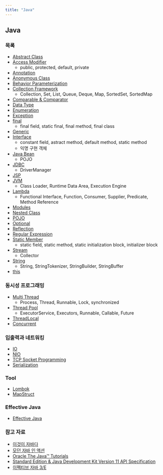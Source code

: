 ```yaml
---
title: "Java"
---
```


## Java

### 목록

- [Abstract Class](Abstract-Class/Abstract-Class.md)
- [Access Modifier](Access-Modifier/Access-Modifier.md)
	- public, protected, default, private
- [Annotation](./Annotation/Annotation.md)
- [Anonymous Class](Anonymous-Class/Anonymous-Class.md)
- [Behavior Parameterization](Behavior-Parameterization/Behavior-Parameterization.md)
- [Collection Framework](Collection-Framework/Collection-Framework.md)
	- Collection, Set, List, Queue, Deque, Map, SortedSet, SortedMap
- [Comparable & Comparator](Comparable-Comparator/Comparable-Comparator.md)
- [Data Type](./Data-Type/Data-Type.md)
- [Enumeration](Enumeration/Enumeration.md)
- [Exception](Exception/Exception.md)
- [final](Final/Final.md)
	- final field, static final, final method, final class
- [Generic](Generic/Generic.md)
- [Interface](Interface/Interface.md)
	- constant field, astract method, default method, static method
	- 익명 구현 객체
- [Java Bean](Java-Bean/Java-Bean.md)
	- POJO
- [JDBC](./Database/JDBC/JDBC.md)
	- DriverManager
- [JSP](JSP/JSP.md)
- [JVM](JVM/README.md)
	- Class Loader, Runtime Data Area, Execution Engine
- [Lambda](./Lambda/Lambda.md)
	- Functional Interface, Function, Consumer, Supplier, Predicate, Method Reference
- [Modules](Modules/Modules.md)
- [Nested Class](Nested-Class/Nested-Class.md)
- [POJO](POJO/POJO.md)
- [Optional](Optional/Optional.md)
- [Reflection](./Reflection/Reflection.md)
- [Regular Expression](RegularExpression/RegularExpression.md)
- [Static Member](Static-Member/Static-Member.md)
	- static field, static method, static initialization block, initializer block
- [Stream](Stream/Stream.md)
	- Collector
- [String](String/String.md)
	- String, StringTokenizer, StringBuilder, StringBuffer
- [this](This/This.md)

### 동시성 프로그래밍
- [Multi Thread](Multi-Thread/Multi-Thread.md)
	- Process, Thread, Runnable, Lock, synchronized
- [Thread Pool](Thread-Pool/Thread-Pool.md)
	- ExecutorService, Executors, Runnable, Callable, Future
- [ThreadLocal](ThreadLocal/ThreadLocal.md)
- [Concurrent](Concurrent/Concurrent.md)

### 입출력과 네트워킹
- [IO](IO/IO.md)
- [NIO](NIO/NIO.md)
- [TCP Socket Programming](TCP-Socket-Programming/TCP-Socket-Programming.md)
- [Serialization](Serialization/Serialization.md)

### Tool

- [Lombok](Tool/Lombok/Lombok.md)
- [MapStruct](Tool/MapStruct/MapStruct.md)

### Effective Java

- [Effective Java](Effective-Java/README.md)

### 참고 자료

- [이것이 자바다](http://www.kyobobook.co.kr/product/detailViewKor.laf?ejkGb=KOR&mallGb=KOR&barcode=9788968481475&orderClick=LEa&Kc=)
- [모던 자바 인 액션](http://www.kyobobook.co.kr/product/detailViewKor.laf?mallGb=KOR&ejkGb=KOR&barcode=9791162242025)
- [Oracle The Java™ Tutorials](https://docs.oracle.com/javase/tutorial/index.html)
- [Standard Edition & Java Development Kit Version 11 API Specification](https://docs.oracle.com/en/java/javase/11/docs/api/index.html)
- [이펙티브 자바 3/E](http://www.kyobobook.co.kr/product/detailViewKor.laf?mallGb=KOR&ejkGb=KOR&barcode=9788966262281)

